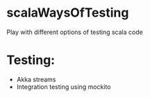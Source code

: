 # scalaWaysOfTesting
Play with different options of testing scala code

# Testing:
 * Akka streams
 * Integration testing using mockito
